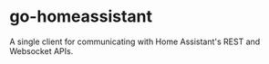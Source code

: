 # go-homeassistant
A single client for communicating with Home Assistant's REST and Websocket APIs.
